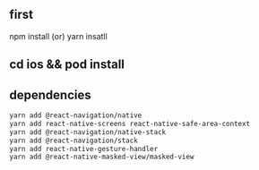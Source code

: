 ## first 
npm install (or) yarn insatll

## cd ios && pod install

## dependencies
````bash
yarn add @react-navigation/native
yarn add react-native-screens react-native-safe-area-context
yarn add @react-navigation/native-stack
yarn add @react-navigation/stack
yarn add react-native-gesture-handler
yarn add @react-native-masked-view/masked-view
````